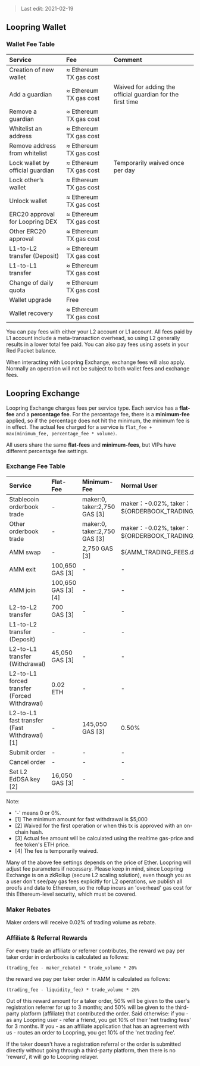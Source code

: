 > Last edit: 2021-02-19

## Loopring Wallet

### Wallet Fee Table
Service | Fee | Comment
:--- | :--- | :--- |
Creation of new wallet | ≈ Ethereum TX gas cost |  
Add a guardian | ≈ Ethereum TX gas cost | Waived for adding the official guardian for the first time
Remove a guardian | ≈ Ethereum TX gas cost |  
Whitelist an address | ≈ Ethereum TX gas cost |  
Remove address from whitelist | ≈ Ethereum TX gas cost |  
Lock wallet by official guardian | ≈ Ethereum TX gas cost | Temporarily waived once per day
Lock other’s wallet | ≈ Ethereum TX gas cost |  
Unlock wallet | ≈ Ethereum TX gas cost|  
ERC20 approval for Loopring DEX | ≈ Ethereum TX gas cost|  
Other ERC20 approval | ≈ Ethereum TX gas cost |  
L1-to-L2 transfer (Deposit) | ≈ Ethereum TX gas cost |  
L1-to-L1 transfer | ≈ Ethereum TX gas cost |  
Change of daily quota | ≈ Ethereum TX gas cost |
Wallet upgrade | Free |  
Wallet recovery | ≈ Ethereum TX gas cost |

You can pay fees with either your L2 account or L1 account. All fees paid by L1 account include a meta-transaction overhead, so using L2 generally results in a lower total fee paid. You can also pay fees using assets in your Red Packet balance.

When interacting with Loopring Exchange, exchange fees will also apply. Normally an operation will not be subject to both wallet fees and exchange fees.

## Loopring Exchange

Loopring Exchange charges fees per service type. Each service has a **flat-fee** and a **percentage fee**. For the percentage fee, there is a **minimum-fee** applied, so if the percentage does not hit the minimum, the minimum fee is in effect.
The actual fee charged for a service is `flat_fee + max(minimum_fee, percentage_fee * volume)`.

All users share the same **flat-fees** and **minimum-fees**, but VIPs have different percentage fee settings.

### Exchange Fee Table
Service | Flat-Fee | Minimum-Fee | Normal User | VIP1 | VIP2 | VIP3 | VIP4
:--- | :--- | :--- | :--- | :--- | :--- | :--- | :---
Stablecoin orderbook trade | - | maker:0, taker:2,750 GAS [3] | maker：-0.02%, taker：${ORDERBOOK_TRADING_FEES_STABLECOIN.default}% | maker：-0.02%, taker：${ORDERBOOK_TRADING_FEES_STABLECOIN.vip_1}% | maker：-0.02%, taker：${ORDERBOOK_TRADING_FEES_STABLECOIN.vip_2}% | maker：-0.02%, taker：${ORDERBOOK_TRADING_FEES_STABLECOIN.vip_3}% | maker：-0.02%, taker：${ORDERBOOK_TRADING_FEES_STABLECOIN.vip_4}%
Other orderbook trade | - | maker:0, taker:2,750 GAS [3] |maker：-0.02%, taker：${ORDERBOOK_TRADING_FEES.default}% | maker：-0.02%, taker：${ORDERBOOK_TRADING_FEES.vip_1}% | maker：-0.02%, taker：${ORDERBOOK_TRADING_FEES.vip_2}% | maker：-0.02%, taker：${ORDERBOOK_TRADING_FEES.vip_3}% | maker：-0.02%, taker：${ORDERBOOK_TRADING_FEES.vip_4}%
AMM swap | - | 2,750 GAS [3] | ${AMM_TRADING_FEES.default}% | ${AMM_TRADING_FEES.vip_1}% | ${AMM_TRADING_FEES.vip_2}% | ${AMM_TRADING_FEES.vip_3}% | ${AMM_TRADING_FEES.vip_4}%
AMM exit | 100,650 GAS [3] | - | - | - | - | - | -
AMM join | 100,650 GAS [3][4] | - | - | - | - | - | -
L2-to-L2 transfer | 700 GAS [3] | - | - | - | - | - | -
L1-to-L2 transfer (Deposit) | - | - | - | - | - | - | -
L2-to-L1 transfer (Withdrawal) | 45,050 GAS [3] | - | - | - | - | - | -
L2-to-L1 forced transfer (Forced Withdrawal) | 0.02 ETH | - | - | - | - | - | -
L2-to-L1 fast transfer (Fast Withdrawal) [1] | - | 145,050 GAS [3] | 0.50% | 0.50% | 0.50% | 0.50% | 0.50%
Submit order | - | - | - | - | - | - | -
Cancel order | - | - | - | - | - | - | -
Set L2 EdDSA key [2] | 16,050 GAS [3] | - | - | - | - | - | -

Note:

-  '-' means 0 or 0%.
- [1] The minimum amount for fast withdrawal is $5,000
- [2] Waived for the first operation or when this tx is approved with an on-chain hash.
- [3] Actual fee amount will be calculated using the realtime gas-price and fee token's ETH price.
- [4] The fee is temporarily waived.

Many of the above fee settings depends on the price of Ether. Loopring will adjust fee parameters if necessary.
Please keep in mind, since Loopring Exchange is on a zkRollup (secure L2 scaling solution), even though you as a user don't see/pay gas fees explicitly for L2 operations, we publish all proofs and data to Ethereum, so the rollup incurs an 'overhead' gas cost for this Ethereum-level security, which must be covered.

### Maker Rebates

Maker orders will receive 0.02% of trading volume as rebate.

### Affiliate & Referral Rewards

For every trade an affiliate or referrer contributes, the reward we pay per taker order in orderbooks is calculated as follows:

`
(trading_fee - maker_rebate) * trade_volume * 20%
`

the reward we pay per taker order in AMM is calculated as follows:

`
(trading_fee - liquidity_fee) * trade_volume * 20%
`

Out of this reward amount for a taker order, 50% will be given to the user's registration referrer for up to 3 months; and 50% will be given to the third-party platform (affiliate) that contributed the order. Said otherwise: if you - as any Loopring user - refer a friend, you get 10% of their 'net trading fees' for 3 months. If you - as an affiliate application that has an agreement with us - routes an order to Loopring, you get 10% of the 'net trading fee'.

If the taker doesn't have a registration referral or the order is submitted directly without going through a third-party platform, then there is no 'reward', it will go to Loopring relayer.

